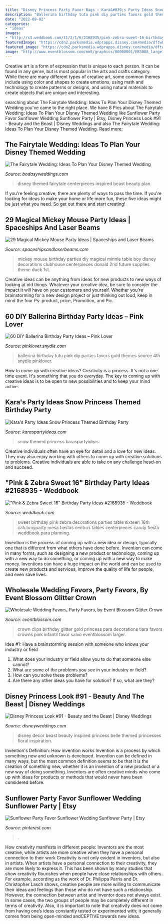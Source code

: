 ```yaml
---
title: "Disney Princess Party Favor Bags : Kara&#039;s Party Ideas Snow Princess Themed Birthday Party"
description: "Ballerina birthday tutu pink diy parties favors gold themes source 4th snydle pinklover"
date: "2022-09-02"
categories:
- "ideas"
images:
- "http://s3.weddbook.com/t1/2/1/6/2168935/pink-zebra-sweet-16-birthday-party-ideas.jpg"
featuredImage: "https://cdn2.parksmedia.wdprapps.disney.com/media/dftwh/inspiration-gallery/inspirationup/d105ba5096521c43a727da89c6ab8767.jpg"
featured_image: "https://cdn2.parksmedia.wdprapps.disney.com/media/dftwh/inspiration-gallery/inspirationup/d105ba5096521c43a727da89c6ab8767.jpg"
image: "http://www.eventblossom.com/mm5/graphics/00000001/EB3088_large1.jpg"
---
```



Creative art is a form of expression that is unique to each person. It can be found in any genre, but is most popular in the arts and crafts category. While there are many different types of creative art, some common themes include using color and shapes to create emotions, using math and technology to create patterns or designs, and using natural materials to create objects that are unique and interesting.

	

		
searching about The Fairytale Wedding: Ideas To Plan Your Disney Themed Wedding you've came to the right place. We have 8 Pics about The Fairytale Wedding: Ideas To Plan Your Disney Themed Wedding like Sunflower Party Favor Sunflower Wedding Sunflower Party | Etsy, Disney Princess Look #91 - Beauty and the Beast | Disney Weddings and also The Fairytale Wedding: Ideas To Plan Your Disney Themed Wedding. Read more:
		
    
## The Fairytale Wedding: Ideas To Plan Your Disney Themed Wedding

<img loading=lazy src="https://bodasyweddings.com/wp-content/uploads/2016/04/Wedding-centerpieces-Disney-inspired.jpg" onerror="this.onerror=null;this.src='https://tse3.mm.bing.net/th?id=OIP.37-QQlfYmKhqkSm7d4-k1AHaLH&amp;pid=15.1';" alt="The Fairytale Wedding: Ideas To Plan Your Disney Themed Wedding">

_Source: bodasyweddings.com_

>disney themed fairytale centerpieces inspired beast beauty plan. 

	

If you're feeling creative, there are plenty of ways to pass the time. If you're looking for ideas to make your home or life more fun, these five ideas might be just what you need. So get out there and start creating!

    
## 29 Magical Mickey Mouse Party Ideas | Spaceships And Laser Beams

<img loading=lazy src="http://spaceshipsandlaserbeams.com/wp-content/uploads/2016/02/mickey-mouse-birthday-party-ideas.jpg" onerror="this.onerror=null;this.src='https://tse1.mm.bing.net/th?id=OIP.gu9InNH6yHmu2pLbpEgY5QHaLH&amp;pid=15.1';" alt="29 Magical Mickey Mouse Party Ideas | Spaceships and Laser Beams">

_Source: spaceshipsandlaserbeams.com_

>mickey mouse birthday parties diy magical minnie table boy disney decorations clubhouse centerpieces donald 2nd future supplies theme duck 1st. 

	

Creative ideas can be anything from ideas for new products to new ways of looking at old things. Whatever your creative idea, be sure to consider the impact it will have on your customers and yourself. Whether you're brainstorming for a new design project or just thinking out loud, keep in mind the four Ps: product, price, Promotion, and Pic.

    
## 60 DIY Ballerina Birthday Party Ideas – Pink Lover

<img loading=lazy src="https://pinklover.snydle.com/files/2016/10/ballerina-party-tutu-ideas.jpg" onerror="this.onerror=null;this.src='https://tse2.mm.bing.net/th?id=OIP.uKR8rQr09eKHAvtfwzGEdAHaLH&amp;pid=15.1';" alt="60 DIY Ballerina Birthday Party Ideas – Pink Lover">

_Source: pinklover.snydle.com_

>ballerina birthday tutu pink diy parties favors gold themes source 4th snydle pinklover. 

	

How to come up with creative ideas?
Creativity is a process. It's not a one time event. It's something that you do everyday. The key to coming up with creative ideas is to be open to new possibilities and to keep your mind active.

    
## Kara&#039;s Party Ideas Snow Princess Themed Birthday Party

<img loading=lazy src="https://karaspartyideas.com/wp-content/uploads/2015/01/snow20.jpg" onerror="this.onerror=null;this.src='https://tse3.mm.bing.net/th?id=OIP.ogY1rApPWQgT5ci83C95tAHaE7&amp;pid=15.1';" alt="Kara&#039;s Party Ideas Snow Princess Themed Birthday Party">

_Source: karaspartyideas.com_

>snow themed princess karaspartyideas. 

	

Creative individuals often have an eye for detail and a love for new ideas. They may also enjoy working with others to come up with creative solutions to problems. Creative individuals are able to take on any challenge head-on and succeed.

    
## &quot;Pink &amp; Zebra Sweet 16&quot; Birthday Party Ideas #2168935 - Weddbook

<img loading=lazy src="http://s3.weddbook.com/t1/2/1/6/2168935/pink-zebra-sweet-16-birthday-party-ideas.jpg" onerror="this.onerror=null;this.src='https://tse2.mm.bing.net/th?id=OIP.nHyiVBsItu5mC8UvCIGT2wHaMY&amp;pid=15.1';" alt="&quot;Pink &amp; Zebra Sweet 16&quot; Birthday Party Ideas #2168935 - Weddbook">

_Source: weddbook.com_

>sweet birthday pink zebra decorations parties table sixteen 16th catchmyparty mesa fiestas centros tables centerpieces candy fiesta weddbook para planning. 

	

Invention is the process of coming up with a new idea or design, typically one that is different from what others have done before. Invention can come in many forms, such as designing a new product or technology, coming up with a new way to do something, or coming up with a new way to make money. Inventions can have a huge impact on the world and can be used to create new products and services, improve the quality of life for people, and even save lives.

    
## Wholesale Wedding Favors, Party Favors, By Event Blossom Glitter Crown

<img loading=lazy src="http://www.eventblossom.com/mm5/graphics/00000001/EB3088_large1.jpg" onerror="this.onerror=null;this.src='https://tse3.mm.bing.net/th?id=OIP.KaUF0D0_qIqb8oxe3q6L_wHaFi&amp;pid=15.1';" alt="Wholesale Wedding Favors, Party Favors, by Event Blossom Glitter Crown">

_Source: eventblossom.com_

>crown clips birthday glitter gold princess para decorations tiara favors crowns pink infantil favor salvo eventblossom larger. 

	

Idea #1: Have a brainstorming session with someone who knows your industry or field
1. What does your industry or field allow you to do that someone else cannot? 
2. What are some of the problems you see in your industry or field? 
3. How can you solve these problems? 
4. Are there any other ideas you have for solution? If so, what are they?

    
## Disney Princess Look #91 - Beauty And The Beast | Disney Weddings

<img loading=lazy src="https://cdn2.parksmedia.wdprapps.disney.com/media/dftwh/inspiration-gallery/inspirationup/d105ba5096521c43a727da89c6ab8767.jpg" onerror="this.onerror=null;this.src='https://tse1.mm.bing.net/th?id=OIP.b0CapVtyBjBd7QYipPXq8gHaE8&amp;pid=15.1';" alt="Disney Princess Look #91 - Beauty and the Beast | Disney Weddings">

_Source: disneyweddings.com_

>disney decor beast beauty inspired princess belle themed princesses floral inspiration. 

	

Invention's Definition: How invention works
Invention is a process by which something new and unknown is developed. Invention can be defined in many ways, but the most common definition seems to be that it is the creation of something new, whether it is an invention of a new product or a new way of doing something. Inventors are often creative minds who come up with ideas for products or methods that would never have been considered before.

    
## Sunflower Party Favor Sunflower Wedding Sunflower Party | Etsy

<img loading=lazy src="https://i.pinimg.com/originals/e1/6e/3c/e16e3ce84018895f53a479389e5b7bf6.jpg" onerror="this.onerror=null;this.src='https://tse4.mm.bing.net/th?id=OIP.hxzOmuCq5mciObZywVIcYAHaJ3&amp;pid=15.1';" alt="Sunflower Party Favor Sunflower Wedding Sunflower Party | Etsy">

_Source: pinterest.com_

>. 

	

How creativity manifests in different people: Inventors are the most creative, while artists are more creative when they have a personal connection to their work
Creativity is not only evident in inventors, but also in artists. When artists have a personal connection to their creativity, they are more likely to express it. This has been shown by many studies that show creativity flourishes when people have close relationships with others. For example, according as the work of Dr. Philippa Parris and Dr. Christopher Lasch shows, creative people are more willing to communicate their ideas and feelings than those who do not have such a relationship. 
However, the connection between artist and inventor does not always exist. In some cases, the two groups of people may be completely different in terms of creativity. Also, it is important to note that creativity does not come from having one’s ideas constantly tested or experimented with; it generally comes from being open-minded andCEPTIVE towards new ideas.

